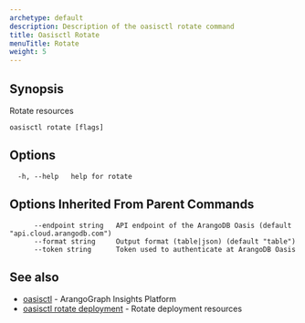 ```yaml
---
archetype: default
description: Description of the oasisctl rotate command
title: Oasisctl Rotate
menuTitle: Rotate
weight: 5
---
```

## Synopsis
Rotate resources

```
oasisctl rotate [flags]
```

## Options
```
  -h, --help   help for rotate
```

## Options Inherited From Parent Commands
```
      --endpoint string   API endpoint of the ArangoDB Oasis (default "api.cloud.arangodb.com")
      --format string     Output format (table|json) (default "table")
      --token string      Token used to authenticate at ArangoDB Oasis
```

## See also
* [oasisctl](../options.md)	 - ArangoGraph Insights Platform
* [oasisctl rotate deployment](rotate-deployment.md)	 - Rotate deployment resources


